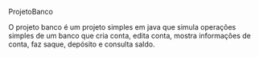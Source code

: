 ProjetoBanco

O projeto banco é um projeto simples em java que simula operações simples
de um banco que cria conta, edita conta, mostra informações de conta, 
faz saque, depósito e consulta saldo. 
